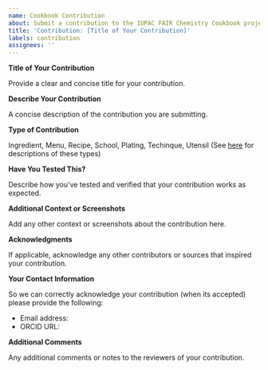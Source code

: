 ```yaml
---
name: Cookbook Contribution
about: Submit a contribution to the IUPAC FAIR Chemistry Cookbook project
title: 'Contribution: [Title of Your Contribution]'
labels: contribution
assignees: ''
---
```


**Title of Your Contribution**

Provide a clear and concise title for your contribution. 

**Describe Your Contribution**

A concise description of the contribution you are submitting.

**Type of Contribution**

Ingredient, Menu, Recipe, School, Plating, Techinque, Utensil
(See [here](https://github.com/IUPAC/WFChemCookbook/wiki/IFCC-Contribution-Types) for descriptions of these types)

**Have You Tested This?**

Describe how you've tested and verified that your contribution works as expected.

**Additional Context or Screenshots**

Add any other context or screenshots about the contribution here.

**Acknowledgments**

If applicable, acknowledge any other contributors or sources that inspired your contribution. 

**Your Contact Information**

So we can correctly acknowledge your contribution (when its accepted) please provide the following:
- Email address: 
- ORCID URL: 

**Additional Comments**

Any additional comments or notes to the reviewers of your contribution.
